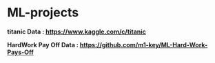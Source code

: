 # ML-projects


**titanic Data : https://www.kaggle.com/c/titanic**

**HardWork Pay Off Data : https://github.com/m1-key/ML-Hard-Work-Pays-Off**
